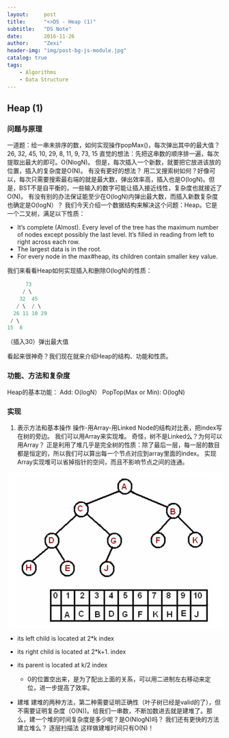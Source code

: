 ```yaml
---
layout:     post
title:      "<>DS - Heap (1)"
subtitle:   "DS Note"
date:       2016-11-26
author:     "Zexi"
header-img: "img/post-bg-js-module.jpg"
catalog: true
tags:
    - Algorithms
    - Data Structure
---
```




## Heap (1)

### 问题与原理

一道题：给一串未排序的数，如何实现操作popMax()，每次弹出其中的最大值？26, 32, 45, 10, 29, 8, 11, 9, 73, 15 直觉的想法：先把这串数的顺序排一遍，每次提取出最大的即可。O(NlogN)。 但是，每次插入一个新数，就要把它放进该放的位置，插入的复杂度是O(N)。 有没有更好的想法？ 用二叉搜索树如何？好像可以，每次只需要搜索最右端的就是最大数，弹出效率高，插入也是O(logN)。但是，BST不是自平衡的，一些输入的数字可能让插入接近线性，复杂度也就接近了O(N)。 有没有别的办法保证能至少在O(logN)内弹出最大数，而插入新数复杂度也确定是O(logN）？ 我们今天介绍一个数据结构来解决这个问题：Heap。它是一个二叉树，满足以下性质：

* It’s complete (Almost). Every level of the tree has the maximum number of nodes except possibly the last level. It’s filled in reading from left to right across each row.
* The largest data is in the root.
* For every node in the max#heap, its children contain smaller key value.

我们来看看Heap如何实现插入和删除O(logN)的性质：

```java
      73 
     / \ 
    32  45 
   / \  / \ 
  26 11 10 29
 / \ 
15  8
```

（插入30）弹出最大值

看起来很神奇？我们现在就来介绍Heap的结构、功能和性质。

### 功能、方法和复杂度

Heap的基本功能： Add: O(logN） PopTop(Max or Min): O(logN)

### 实现

1.	表示方法和基本操作 操作-用Array-用Linked Node的结构对比表，把index写在树的旁边。 我们可以用Array来实现堆。 奇怪，树不是Linked么？为何可以用Array？ 正是利用了堆几乎是完全树的性质：除了最后一层，每一层的数目都是恒定的，所以我们可以算出每一个节点对应到array里面的index。 实现 Array实现堆可以省掉指针的空间，而且不影响节点之间的连通。

![1](img/in-post/2016-11-26-DS-Heap(1)/1.png)

* its left child is located at 2*k index
* its right child is located at 2*k+1. index
* its parent is located at k/2 index

    * 0的位置空出来，是为了配出上面的关系，可以用二进制左右移动来定位，进一步提高了效率。

* 建堆 建堆的两种方法，第二种需要证明正确性（叶子树已经是valid的了），但不需要证明复杂度（O(N))。给我们一串数，不断加数进去就是建堆了。那么，建一个堆的时间复杂度是多少呢？是O(NlogN)吗？ 我们还有更快的方法建立堆么？ 逐层扫描法 这样做建堆时间只有O(N)！
